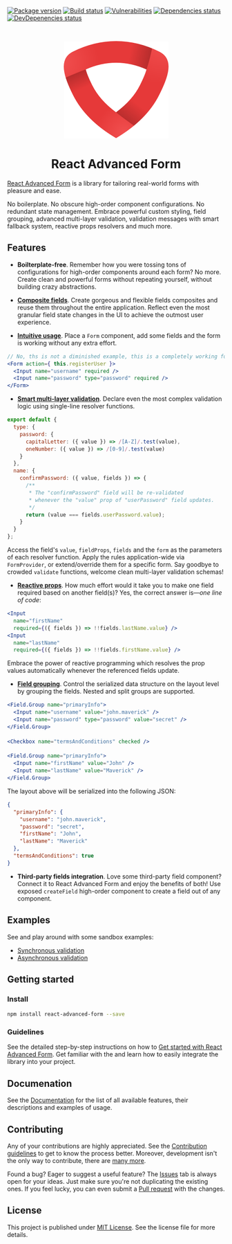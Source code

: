 [![Package version](https://img.shields.io/npm/v/react-advanced-form.svg)](https://www.npmjs.com/package/react-advanced-form) [![Build status](https://img.shields.io/circleci/project/github/kettanaito/react-advanced-form/master.svg)](https://circleci.com/gh/kettanaito/react-advanced-form) [![Vulnerabilities](https://snyk.io/test/github/kettanaito/react-advanced-form/badge.svg)](https://snyk.io/test/github/kettanaito/react-advanced-form) [![Dependencies status](https://img.shields.io/david/kettanaito/react-advanced-form.svg)](https://david-dm.org/kettanaito/react-advanced-form) [![DevDepenencies status](https://img.shields.io/david/dev/kettanaito/react-advanced-form.svg)](https://david-dm.org/kettanaito/react-advanced-form?type=dev)

<br />

<p align="center">
  <img src="symbol.png" />
</p>

<h1 align="center">React Advanced Form</h1>

[React Advanced Form](https://github.com/kettanaito/react-advanced-form) is a library for tailoring real-world forms with pleasure and ease.

No boilerplate. No obscure high-order component configurations. No redundant state management. Embrace powerful custom styling, field grouping, advanced multi-layer validation, validation messages with smart fallback system, reactive props resolvers and much more.

## Features
* **Boilterplate-free**. Remember how you were tossing tons of configurations for high-order components around each form? No more. Create clean and powerful forms without repeating yourself, without building crazy abstractions.

* [**Composite fields**](https://kettanaito.gitbooks.io/react-advanced-form/docs/getting-started/creating-fields.html). Create gorgeous and flexible fields composites and reuse them throughout the entire application. Reflect even the most granular field state changes in the UI to achieve the outmost user experience.

* [**Intuitive usage**](https://kettanaito.gitbooks.io/react-advanced-form/docs/getting-started/creating-form.html). Place a `Form` component, add some fields and the form is working without any extra effort.

```jsx
// No, ths is not a diminished example, this is a completely working form!
<Form action={ this.registerUser }>
  <Input name="username" required />
  <Input name="password" type="password" required />
</Form>
```

* [**Smart multi-layer validation**](https://kettanaito.gitbooks.io/react-advanced-form/docs/validation/logic.html). Declare even the most complex validation logic using single-line resolver functions.

```js
export default {
  type: {
    password: {
      capitalLetter: ({ value }) => /[A-Z]/.test(value),
      oneNumber: ({ value }) => /[0-9]/.test(value)
    }
  },
  name: {
    confirmPassword: ({ value, fields }) => {
      /**
       * The "confirmPassword" field will be re-validated
       * whenever the "value" prop of "userPassword" field updates.
       */
      return (value === fields.userPassword.value);
    }
  }
};
```

Access the field's `value`, `fieldProps`, `fields` and the `form` as the parameters of each resolver function. Apply the rules application-wide via `FormProvider`, or extend/override them for a specific form. Say goodbye to crowded `validate` functions, welcome clean multi-layer validation schemas!

* [**Reactive props**](https://kettanaito.gitbooks.io/react-advanced-form/docs/architecture/reactive-props.html). How much effort would it take you to make one field required based on another field(s)? Yes, the correct answer is—*one line of code*:

```jsx
<Input
  name="firstName"
  required={({ fields }) => !!fields.lastName.value} />
<Input
  name="lastName"
  required={({ fields }) => !!fields.firstName.value} />
```

Embrace the power of reactive programming which resolves the prop values automatically whenever the referenced fields update.

* [**Field grouping**](https://kettanaito.gitbooks.io/react-advanced-form/docs/components/Field.Group.html). Control the serialized data structure on the layout level by grouping the fields. Nested and split groups are supported.

```jsx
<Field.Group name="primaryInfo">
  <Input name="username" value="john.maverick" />
  <Input name="password" type="password" value="secret" />
</Field.Group>

<Checkbox name="termsAndConditions" checked />

<Field.Group name="primaryInfo">
  <Input name="firstName" value="John" />
  <Input name="lastName" value="Maverick" />
</Field.Group>
```

The layout above will be serialized into the following JSON:

```json
{
  "primaryInfo": {
    "username": "john.maverick",
    "password": "secret",
    "firstName": "John",
    "lastName": "Maverick"
  },
  "termsAndConditions": true
}
```

* **Third-party fields integration**. Love some third-party field component? Connect it to React Advanced Form and enjoy the benefits of both! Use exposed `createField` high-order component to create a field out of any component.

## Examples
See and play around with some sandbox examples:

* [Synchronous validation](https://codesandbox.io/s/53wlvmp42l?module=%2Fsrc%2FSyncValidation.js)
* [Asynchronous validation](https://codesandbox.io/s/73236qlk06?module=%2Fsrc%2FAsyncValidation.js)

## Getting started

### Install

```bash
npm install react-advanced-form --save
```

### Guidelines

See the detailed step-by-step instructions on how to [Get started with React Advanced Form](https://kettanaito.gitbooks.io/react-advanced-form/docs/getting-started/installation.html). Get familiar with the and learn how to easily integrate the library into your project.

## Documenation
See the [Documentation](https://kettanaito.gitbooks.io/react-advanced-form) for the list of all available features, their descriptions and examples of usage.

## Contributing
Any of your contributions are highly appreciated. See the [Contribution guidelines](https://kettanaito.gitbooks.io/react-advanced-form/docs/CONTRIBUTING.html) to get to know the process better. Moreover, development isn't the only way to contribute, there are [many more](https://kettanaito.gitbooks.io/react-advanced-form/docs/CONTRIBUTING.html#other-contributions).

Found a bug? Eager to suggest a useful feature? The [Issues](https://github.com/kettanaito/react-advanced-form/issues) tab is always open for your ideas. Just make sure you're not duplicating the existing ones. If you feel lucky, you can even submit a [Pull request](https://github.com/kettanaito/react-advanced-form/pulls) with the changes.

## License
This project is published under [MIT License](https://github.com/kettanaito/react-advanced-form/blob/master/LICENSE.md). See the license file for more details.
